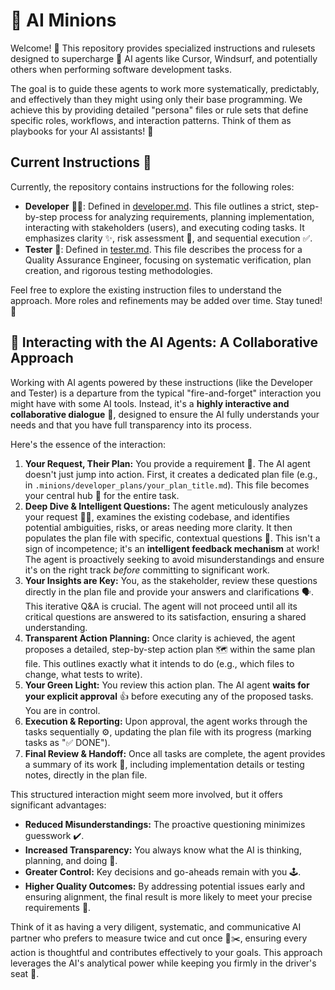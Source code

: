 # 🤖 AI Minions

Welcome! 👋 This repository provides specialized instructions and rulesets designed to supercharge 🚀 AI agents like Cursor, Windsurf, and potentially others when performing software development tasks.

The goal is to guide these agents to work more systematically, predictably, and effectively than they might using only their base programming. We achieve this by providing detailed "persona" files or rule sets that define specific roles, workflows, and interaction patterns. Think of them as playbooks for your AI assistants! 🧠

## Current Instructions 📜

Currently, the repository contains instructions for the following roles:

*   **Developer** 🧑‍💻: Defined in [developer.md](./developer.md). This file outlines a strict, step-by-step process for analyzing requirements, planning implementation, interacting with stakeholders (users), and executing coding tasks. It emphasizes clarity ✨, risk assessment 🧐, and sequential execution ✅.
*   **Tester** 🧪: Defined in [tester.md](./tester.md). This file describes the process for a Quality Assurance Engineer, focusing on systematic verification, plan creation, and rigorous testing methodologies.

Feel free to explore the existing instruction files to understand the approach. More roles and refinements may be added over time. Stay tuned! 👀 

## 🤝 Interacting with the AI Agents: A Collaborative Approach

Working with AI agents powered by these instructions (like the Developer and Tester) is a departure from the typical "fire-and-forget" interaction you might have with some AI tools. Instead, it's a **highly interactive and collaborative dialogue** 💬, designed to ensure the AI fully understands your needs and that you have full transparency into its process.

Here's the essence of the interaction:

1.  **Your Request, Their Plan:** You provide a requirement 📝. The AI agent doesn't just jump into action. First, it creates a dedicated plan file (e.g., in `.minions/developer_plans/your_plan_title.md`). This file becomes your central hub 🏡 for the entire task.
2.  **Deep Dive & Intelligent Questions:** The agent meticulously analyzes your request 🕵️‍♂️, examines the existing codebase, and identifies potential ambiguities, risks, or areas needing more clarity. It then populates the plan file with specific, contextual questions 🤔. This isn't a sign of incompetence; it's an **intelligent feedback mechanism** at work! The agent is proactively seeking to avoid misunderstandings and ensure it's on the right track *before* committing to significant work.
3.  **Your Insights are Key:** You, as the stakeholder, review these questions directly in the plan file and provide your answers and clarifications 🗣️. This iterative Q&A is crucial. The agent will not proceed until all its critical questions are answered to its satisfaction, ensuring a shared understanding.
4.  **Transparent Action Planning:** Once clarity is achieved, the agent proposes a detailed, step-by-step action plan 🗺️ within the same plan file. This outlines exactly what it intends to do (e.g., which files to change, what tests to write).
5.  **Your Green Light:** You review this action plan. The AI agent **waits for your explicit approval** 👍 before executing any of the proposed tasks. You are in control.
6.  **Execution & Reporting:** Upon approval, the agent works through the tasks sequentially ⚙️, updating the plan file with its progress (marking tasks as "✅ DONE").
7.  **Final Review & Handoff:** Once all tasks are complete, the agent provides a summary of its work 📄, including implementation details or testing notes, directly in the plan file.

This structured interaction might seem more involved, but it offers significant advantages:

*   **Reduced Misunderstandings:** The proactive questioning minimizes guesswork ✔️.
*   **Increased Transparency:** You always know what the AI is thinking, planning, and doing 🔎.
*   **Greater Control:** Key decisions and go-aheads remain with you 🕹️.
*   **Higher Quality Outcomes:** By addressing potential issues early and ensuring alignment, the final result is more likely to meet your precise requirements 🎯.

Think of it as having a very diligent, systematic, and communicative AI partner who prefers to measure twice and cut once 📏✂️, ensuring every action is thoughtful and contributes effectively to your goals. This approach leverages the AI's analytical power while keeping you firmly in the driver's seat 🚗. 